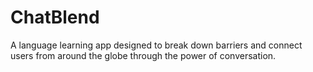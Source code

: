 # ChatBlend
A  language learning app designed to break down barriers and connect users from around the globe through the power of conversation. 

